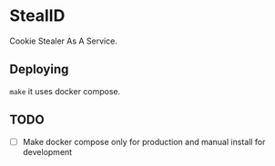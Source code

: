 # StealID

Cookie Stealer As A Service.

## Deploying

`make` it uses docker compose.

## TODO

- [ ] Make docker compose only for production and manual install for development
